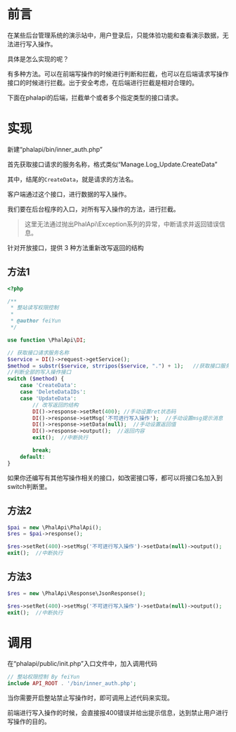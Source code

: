 # 前言

在某些后台管理系统的演示站中，用户登录后，只能体验功能和查看演示数据，无法进行写入操作。

具体是怎么实现的呢？

有多种方法。可以在前端写操作的时候进行判断和拦截，也可以在后端请求写操作接口的时候进行拦截。出于安全考虑，在后端进行拦截是相对合理的。

下面在phalapi的后端，拦截单个或者多个指定类型的接口请求。

# 实现

新建“phalapi/bin/inner_auth.php”

首先获取接口请求的服务名称，格式类似“Manage.Log_Update.CreateData”

其中，结尾的`CreateData`，就是请求的方法名。

客户端通过这个接口，进行数据的写入操作。

我们要在后台程序的入口，对所有写入操作的方法，进行拦截。



> 这里无法通过抛出PhalApi\Exception系列的异常，中断请求并返回错误信息。



针对开放接口，提供 3 种方法重新改写返回的结构

## 方法1

```php
<?php

/**
 * 整站读写权限控制
 * 
 * @author feiYun
 */

use function \PhalApi\DI;

// 获取接口请求服务名称
$service = DI()->request->getService();
$method = substr($service, strripos($service, ".") + 1);   //获取接口服务方法
//判断全部的写入操作接口
switch ($method) {
    case 'CreateData':
    case 'DeleteDataIDs':
    case 'UpdateData':
        // 改写返回的结构
        DI()->response->setRet(400); //手动设置ret状态码
        DI()->response->setMsg('不可进行写入操作');  //手动设置msg提示消息
        DI()->response->setData(null);  //手动设置返回值
        DI()->response->output();  //返回内容
        exit();  //中断执行

        break;
    default:
}
```

如果你还编写有其他写操作相关的接口，如改密接口等，都可以将接口名加入到switch判断里。 

## 方法2

```php
$pai = new \PhalApi\PhalApi();
$res = $pai->response();

$res->setRet(400)->setMsg('不可进行写入操作')->setData(null)->output();
exit();  //中断执行
```

## 方法3

```php
$res = new \PhalApi\Response\JsonResponse();

$res->setRet(400)->setMsg('不可进行写入操作')->setData(null)->output();
exit();  //中断执行
```

# 调用

在“phalapi/public/init.php”入口文件中，加入调用代码

```php
// 整站权限控制 By feiYun
include API_ROOT . '/bin/inner_auth.php';
```

当你需要开启整站禁止写操作时，即可调用上述代码来实现。

前端进行写入操作的时候，会直接报400错误并给出提示信息，达到禁止用户进行写操作的目的。
